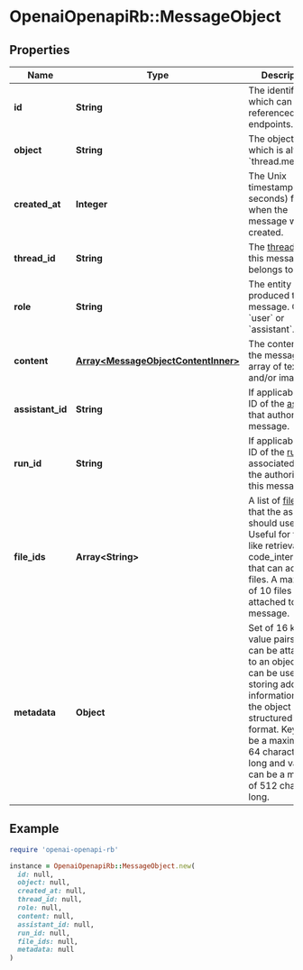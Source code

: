 # OpenaiOpenapiRb::MessageObject

## Properties

| Name | Type | Description | Notes |
| ---- | ---- | ----------- | ----- |
| **id** | **String** | The identifier, which can be referenced in API endpoints. |  |
| **object** | **String** | The object type, which is always &#x60;thread.message&#x60;. |  |
| **created_at** | **Integer** | The Unix timestamp (in seconds) for when the message was created. |  |
| **thread_id** | **String** | The [thread](/docs/api-reference/threads) ID that this message belongs to. |  |
| **role** | **String** | The entity that produced the message. One of &#x60;user&#x60; or &#x60;assistant&#x60;. |  |
| **content** | [**Array&lt;MessageObjectContentInner&gt;**](MessageObjectContentInner.md) | The content of the message in array of text and/or images. |  |
| **assistant_id** | **String** | If applicable, the ID of the [assistant](/docs/api-reference/assistants) that authored this message. |  |
| **run_id** | **String** | If applicable, the ID of the [run](/docs/api-reference/runs) associated with the authoring of this message. |  |
| **file_ids** | **Array&lt;String&gt;** | A list of [file](/docs/api-reference/files) IDs that the assistant should use. Useful for tools like retrieval and code_interpreter that can access files. A maximum of 10 files can be attached to a message. |  |
| **metadata** | **Object** | Set of 16 key-value pairs that can be attached to an object. This can be useful for storing additional information about the object in a structured format. Keys can be a maximum of 64 characters long and values can be a maxium of 512 characters long.  |  |

## Example

```ruby
require 'openai-openapi-rb'

instance = OpenaiOpenapiRb::MessageObject.new(
  id: null,
  object: null,
  created_at: null,
  thread_id: null,
  role: null,
  content: null,
  assistant_id: null,
  run_id: null,
  file_ids: null,
  metadata: null
)
```

